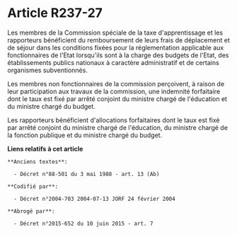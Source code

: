 # Article R237-27

Les membres de la Commission spéciale de la taxe d'apprentissage et les rapporteurs bénéficient du remboursement de leurs
frais de déplacement et de séjour dans les conditions fixées pour la réglementation applicable aux fonctionnaires de l'Etat
lorsqu'ils sont à la charge des budgets de l'Etat, des établissements publics nationaux à caractère administratif et de
certains organismes subventionnés.

Les membres non fonctionnaires de la commission perçoivent, à raison de leur participation aux travaux de la commission, une
indemnité forfaitaire dont le taux est fixé par arrêté conjoint du ministre chargé de l'éducation et du ministre chargé du
budget.

Les rapporteurs bénéficient d'allocations forfaitaires dont le taux est fixé par arrêté conjoint du ministre chargé de
l'éducation, du ministre chargé de la fonction publique et du ministre chargé du budget.

**Liens relatifs à cet article**

	**Anciens textes**:

	  - Décret n°88-501 du 3 mai 1988 - art. 13 (Ab)

	**Codifié par**:

	  - Décret n°2004-703 2004-07-13 JORF 24 février 2004

	**Abrogé par**:

	  - Décret n°2015-652 du 10 juin 2015 - art. 7
